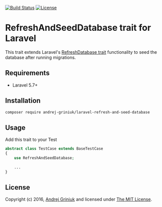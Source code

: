 [![Build Status](https://travis-ci.org/andrej-griniuk/laravel-refresh-and-seed-database.svg?branch=master)](https://travis-ci.org/andrej-griniuk/laravel-refresh-and-seed-database)
[![License](https://poser.pugx.org/andrej-griniuk/laravel-refresh-and-seed-database/license)](https://packagist.org/packages/andrej-griniuk/laravel-refresh-and-seed-database)

# RefreshAndSeedDatabase trait for Laravel

This trait extends Laravel's [RefreshDatabase trait](https://laravel.com/docs/5.7/database-testing#resetting-the-database-after-each-test) functionality to seed the database after running migrations.

## Requirements

- Laravel 5.7+

## Installation

```bash
composer require andrej-griniuk/laravel-refresh-and-seed-database
```

## Usage

Add this trait to your Test

```php
abstract class TestCase extends BaseTestCase
{
    use RefreshAndSeedDatabase;
    
    ...
}
```

## License

Copyright (c) 2016, [Andrej Griniuk][andrej-griniuk] and licensed under [The MIT License][mit].

[mit]:http://www.opensource.org/licenses/mit-license.php
[andrej-griniuk]:https://github.com/andrej-griniuk 

